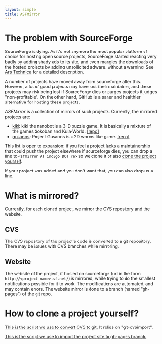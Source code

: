 ```yaml
---
layout: simple
title: ASFMirror
---
```


# The problem with SourceForge

SourceForge is dying. As it's not anymore the most popular platform of choice for hosting open source projects, SourceForge started reacting very badly by adding shady ads to its site, and even mangles the downloads of the hosted projects by adding unsollicited adware, without a warning. See [Ars Technica](http://arstechnica.com/information-technology/2015/05/sourceforge-grabs-gimp-for-windows-account-wraps-installer-in-bundle-pushing-adware/) for a detailed description.

A number of projects have moved away from sourceforge after this. However, a lot of good projects may have lost their maintainer, and these projects may risk being lost if SourceForge dies or purges projects it judges "non-profitable".
On the other hand, GitHub is a saner and healthier alternative for hosting these projects.

*ASFMirror* is a collection of mirrors of such projects. Currently, the mirrored projects are:

* [kiki](kiki): kiki the nanobot is a 3-D puzzle game. It is basically a mixture of the games Sokoban and Kula-World. [[repo]](https://github.com/a-sf-mirror/kiki)
* [gusanos](gusanos): Project Gusanos is a 2D worms like game. [[repo]](https://github.com/a-sf-mirror/gusanos)

This list is open to expansion: if you feel a project lacks a maintainership that could push the project elsewhere if sourceforge dies, you can drop a line to `<sfmirror AT indigo DOT re>` so we clone it or also [clone the project yourself](#how-to-clone-a-project-yourself).

If your project was added and you don't want that, you can also drop us a line.

# What is mirrored?

Currently, for each cloned project, we mirror the CVS repository and the website.

## CVS

The CVS repository of the project's code is converted to a git repository. There may be issues with CVS branches while mirroring.

## Website

The website of the project, if hosted on sourceforge (url in the form `http://<project name>.sf.net/`) is mirrored, while trying to do the smallest notifications possible for it to work. The modifications are automated, and may contain errors. The website mirror is done to a branch (named "gh-pages") of the git repo.

# How to clone a project yourself?

[This is the script we use to convert CVS to git.](sf-cvs-to-git.zsh) It relies on "git-cvsimport".

[This is the script we use to import the project site to gh-pages branch.](sf-site-to-gh.zsh)

